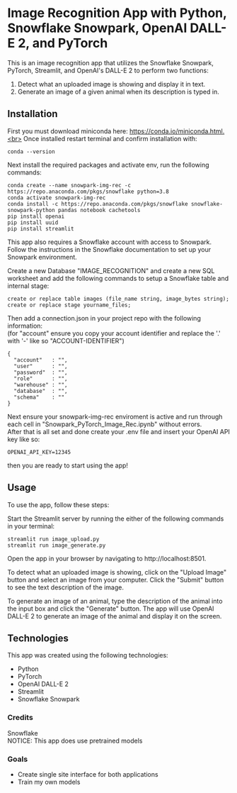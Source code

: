 # Image Recognition App with Python, Snowflake Snowpark, OpenAI DALL-E 2, and PyTorch
This is an image recognition app that utilizes the Snowflake Snowpark, PyTorch, Streamlit, and OpenAI's DALL-E 2 to perform two functions:

1. Detect what an uploaded image is showing and display it in text.
2. Generate an image of a given animal when its description is typed in.

## Installation
First you must download miniconda here: https://conda.io/miniconda.html.<br>
Once installed restart terminal and confirm installation with:
```
conda --version
```

Next install the required packages and activate env, run the following commands:
```
conda create --name snowpark-img-rec -c https://repo.anaconda.com/pkgs/snowflake python=3.8
conda activate snowpark-img-rec
conda install -c https://repo.anaconda.com/pkgs/snowflake snowflake-snowpark-python pandas notebook cachetools
pip install openai 
pip install uuid 
pip install streamlit
```

This app also requires a Snowflake account with access to Snowpark. Follow the instructions in the Snowflake documentation to set up your Snowpark environment.<br>

Create a new Database "IMAGE_RECOGNITION" and create a new SQL worksheet and add the following commands to setup a Snowflake table and internal stage:
```
create or replace table images (file_name string, image_bytes string);
create or replace stage yourname_files;
```

Then add a connection.json in your project repo with the following information:<br>
(for "account" ensure you copy your account identifier and replace the '.' with '-' like so "ACCOUNT-IDENTIFIER")
```
{
  "account"   : "",
  "user"      : "",
  "password"  : "",
  "role"      : "",
  "warehouse" : "",
  "database"  : "",
  "schema"    : ""
}
```

Next ensure your snowpark-img-rec enviroment is active and run through each cell in "Snowpark_PyTorch_Image_Rec.ipynb" without errors.<br>
After that is all set and done create your .env file and insert your OpenAI API key like so:
```
OPENAI_API_KEY=12345
```
then you are ready to start using the app!

## Usage
To use the app, follow these steps:<br>

Start the Streamlit server by running the either of the following commands in your terminal:
```
streamlit run image_upload.py
streamlit run image_generate.py
```

Open the app in your browser by navigating to http://localhost:8501.

To detect what an uploaded image is showing, click on the "Upload Image" button and select an image from your computer. Click the "Submit" button to see the text description of the image.

To generate an image of an animal, type the description of the animal into the input box and click the "Generate" button. The app will use OpenAI DALL-E 2 to generate an image of the animal and display it on the screen.

## Technologies
This app was created using the following technologies:

- Python
- PyTorch
- OpenAI DALL-E 2
- Streamlit
- Snowflake Snowpark

### Credits
Snowflake<br>
NOTICE: This app does use pretrained models

### Goals
- Create single site interface for both applications
- Train my own models
